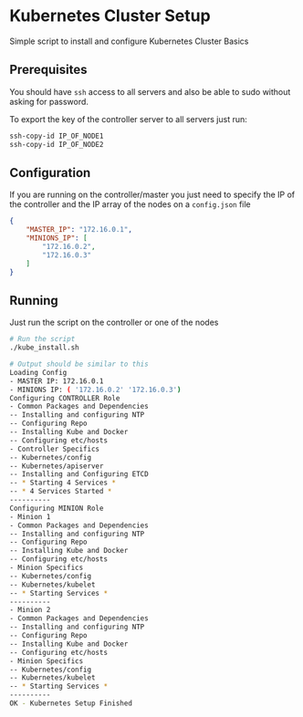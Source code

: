 # Kubernetes Cluster Setup

Simple script to install and configure Kubernetes Cluster Basics

## Prerequisites

You should have `ssh` access to all servers and also be able to sudo without asking for password.

To export the key of the controller server to all servers just run:
```bash
ssh-copy-id IP_OF_NODE1
ssh-copy-id IP_OF_NODE2
```

## Configuration

If you are running on the controller/master you just need to specify the IP of the controller and the IP array of the nodes on a `config.json` file

```json
{
	"MASTER_IP": "172.16.0.1",
    "MINIONS_IP": [
        "172.16.0.2",
        "172.16.0.3"
    ]
}
```

## Running

Just run the script on the controller or one of the nodes

```bash
# Run the script
./kube_install.sh

# Output should be similar to this
Loading Config
- MASTER IP: 172.16.0.1
- MINIONS IP: ( '172.16.0.2' '172.16.0.3')
Configuring CONTROLLER Role
- Common Packages and Dependencies
-- Installing and configuring NTP
-- Configuring Repo
-- Installing Kube and Docker
-- Configuring etc/hosts
- Controller Specifics
-- Kubernetes/config
-- Kubernetes/apiserver
-- Installing and Configuring ETCD
-- * Starting 4 Services *
-- * 4 Services Started *
----------
Configuring MINION Role
- Minion 1
- Common Packages and Dependencies
-- Installing and configuring NTP
-- Configuring Repo
-- Installing Kube and Docker
-- Configuring etc/hosts
- Minion Specifics
-- Kubernetes/config
-- Kubernetes/kubelet
-- * Starting Services *
----------
- Minion 2
- Common Packages and Dependencies
-- Installing and configuring NTP
-- Configuring Repo
-- Installing Kube and Docker
-- Configuring etc/hosts
- Minion Specifics
-- Kubernetes/config
-- Kubernetes/kubelet
-- * Starting Services *
----------
OK - Kubernetes Setup Finished
```
